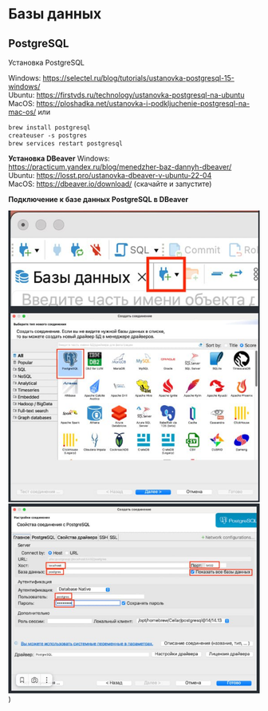 # Базы данных

## PostgreSQL

Установка PostgreSQL

Windows: https://selectel.ru/blog/tutorials/ustanovka-postgresql-15-windows/  
Ubuntu: https://firstvds.ru/technology/ustanovka-postgresql-na-ubuntu  
MacOS: https://ploshadka.net/ustanovka-i-podkljuchenie-postgresql-na-mac-os/ или  
```
brew install postgresql
createuser -s postgres
brew services restart postgresql
```

**Установка DBeaver**
Windows: https://practicum.yandex.ru/blog/menedzher-baz-dannyh-dbeaver/  
Ubuntu: https://losst.pro/ustanovka-dbeaver-v-ubuntu-22-04  
MacOS: https://dbeaver.io/download/ (скачайте и запустите)  

**Подключение к базе данных PostgreSQL в DBeaver**

![Подключить](../asynchrony/images/photo_2024-09-26_03-17-01.jpg)
![Подключить](../asynchrony/images/photo_2024-09-26_03-16-10.jpg))



